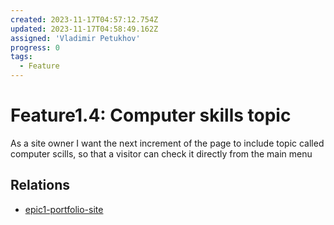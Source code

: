 ```yaml
---
created: 2023-11-17T04:57:12.754Z
updated: 2023-11-17T04:58:49.162Z
assigned: 'Vladimir Petukhov'
progress: 0
tags:
  - Feature
---
```


# Feature1.4: Computer skills topic

As a site owner I want the next increment of the page to include topic called computer scills, so that a visitor can check it directly from the main menu

## Relations

- [epic1-portfolio-site](epic1-portfolio-site.md)
